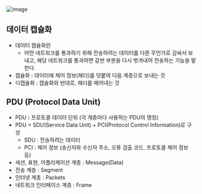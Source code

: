 ![image](https://user-images.githubusercontent.com/77563814/168789780-178d5648-5619-415a-9eea-add3607e203a.png)


## **데이터 캡슐화**

- 데이터 캡슐화란
    - 어떤 네트워크를 통과하기 위해 전송하려는 데이터를 다른 무언가로 감싸서 보내고, 
    해당 네트워크를 통과하면 감싼 부분을 다시 벗겨내어 전송하는 기능을 말한다.
- 캡슐화 : 데이터에 제어 정보(헤더)를 덧붙여 다음 계층으로 보내는 것
- 디캡슐화 : 캡슐화와 반대로, 헤더를 떼어내는 것

## PDU **(Protocol Data Unit)**

- PDU **:** 프로토콜 데이터 단위 (각 계층마다 사용하는 PDU의 명칭)
- PDU = SDU(Service Data Unit) + PCI(Protocol Control Information)로 구성
    - SDU : 전송하려는 데이터
    - PCI : 제어 정보 (송신자와 수신자 주소, 오류 검출 코드, 프로토콜 제어 정보 등)
- 세션, 표현, 어플리케이션 계층 : Message(Data)
- 전송 계층 : Segment
- 인터넷 계층 : Packets
- 네트워크 인터페이스 계층 : Frame
